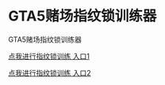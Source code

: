 # GTA5赌场指纹锁训练器
GTA5赌场指纹锁训练器

[点我进行指纹锁训练 入口1](https://tanyiqu.gitee.io/gtav-fingerprintlock-casino)

[点我进行指纹锁训练 入口2](https://tanyiqu.github.io/gtav-fingerprintlock-casino/)